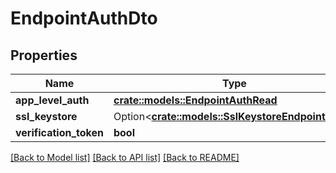 # EndpointAuthDto

## Properties

Name | Type | Description | Notes
------------ | ------------- | ------------- | -------------
**app_level_auth** | [**crate::models::EndpointAuthRead**](EndpointAuthRead.md) |  | 
**ssl_keystore** | Option<[**crate::models::SslKeystoreEndpointAuth**](SSLKeystoreEndpointAuth.md)> |  | [optional]
**verification_token** | **bool** |  | 

[[Back to Model list]](../README.md#documentation-for-models) [[Back to API list]](../README.md#documentation-for-api-endpoints) [[Back to README]](../README.md)


